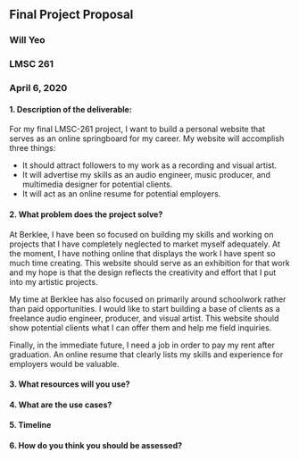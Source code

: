## Final Project Proposal
### Will Yeo
### LMSC 261
### April 6, 2020

#### 1. Description of the deliverable:

For my final LMSC-261 project, I want to build a personal website that serves as an online springboard for my career. My website will accomplish three things:

  - It should attract followers to my work as a recording and visual artist.
  - It will advertise my skills as an audio engineer, music producer, and multimedia designer for potential clients.
  - It will act as an online resume for potential employers.

#### 2. What problem does the project solve?

At Berklee, I have been so focused on building my skills and working on projects that I have completely neglected to market myself adequately. At the moment, I have nothing online that displays the work I have spent so much time creating. This website should serve as an exhibition for that work and my hope is that the design reflects the creativity and effort that I put into my artistic projects.

 My time at Berklee has also focused on primarily around schoolwork rather than paid opportunities. I would like to start building a base of clients as a freelance audio engineer, producer, and visual artist. This website should show potential clients what I can offer them and help me field inquiries.

 Finally, in the immediate future, I need a job in order to pay my rent after graduation. An online resume that clearly lists my skills and experience for employers would be valuable.

#### 3. What resources will you use?

#### 4. What are the use cases?

#### 5. Timeline

#### 6. How do you think you should be assessed?
